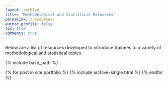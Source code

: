 ```yaml
---
layout: archive
title: "Methodological and Statistical Resources"
permalink: /resources/
author_profile: false
toc: true
comments: true
---
```


Below are a list of resources developed to introduce trainees to a variety of methodological and statistical topics.

{% include base_path %}

{% for post in site.portfolio %}
  {% include archive-single.html %}
{% endfor %}

